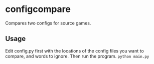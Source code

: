 # configcompare
Compares two configs for source games.

## Usage

Edit config.py first with the locations of the config files you want to compare, and words to ignore.  Then run the program.
`python main.py`
